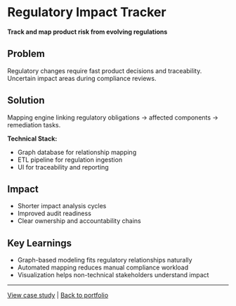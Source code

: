 # Regulatory Impact Tracker

**Track and map product risk from evolving regulations**

## Problem
Regulatory changes require fast product decisions and traceability. Uncertain impact areas during compliance reviews.

## Solution
Mapping engine linking regulatory obligations → affected components → remediation tasks.

**Technical Stack:**
- Graph database for relationship mapping
- ETL pipeline for regulation ingestion
- UI for traceability and reporting

## Impact
- Shorter impact analysis cycles
- Improved audit readiness
- Clear ownership and accountability chains

## Key Learnings
- Graph-based modeling fits regulatory relationships naturally
- Automated mapping reduces manual compliance workload
- Visualization helps non-technical stakeholders understand impact

---

[View case study](case-study.md) | [Back to portfolio](../../README.md)

